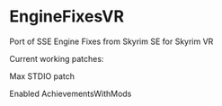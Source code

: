# EngineFixesVR
Port of SSE Engine Fixes from Skyrim SE for Skyrim VR

Current working patches:

Max STDIO patch

Enabled AchievementsWithMods
